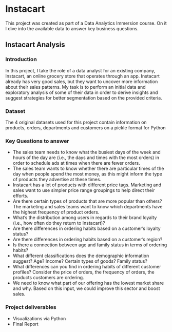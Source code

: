 # Instacart 
This project was created as part of a Data Analytics Immersion course. On it I dive into the available data to answer key business questions.

## Instacart Analysis
### Introduction
In this project, I take the role of a data analyst for an existing company, Instacart, an online grocery store that operates through an app. Instacart already has very good sales, but they want to uncover more information about their sales patterns. My task is to perform an initial data and exploratory analysis of some of their data in order to derive insights and suggest strategies for better segmentation based on the provided criteria.

### Dataset
The 4 original datasets used for this project contain information on products, orders, departments and customers on a pickle format for Python

### Key Questions to answer
- The sales team needs to know what the busiest days of the week and hours of the day are (i.e., the days and times with the most orders) in order to schedule ads at times when there are fewer orders. 
- The sales team  wants to know whether there are particular times of the day when people spend the most money, as this might inform the type of products they advertise at these times.
- Instacart has a lot of products with different price tags. Marketing and sales want to use simpler price range groupings to help direct their efforts.
- Are there certain types of products that are more popular than others? The marketing and sales teams want to know which departments have the highest frequency of product orders.
- What’s the distribution among users in regards to their brand loyalty (i.e., how often do they return to Instacart)?
- Are there differences in ordering habits based on a customer’s loyalty status?
- Are there differences in ordering habits based on a customer’s region?
- Is there a connection between age and family status in terms of ordering habits?
- What different classifications does the demographic information suggest? Age? Income? Certain types of goods? Family status?
- What differences can you find in ordering habits of different customer profiles? Consider the price of orders, the frequency of orders, the products customers are ordering.
- We need to know what part of our offering has the lowest market share and why. Based on this input, we could improve this sector and boost sales.

### Project deliverables
- Visualizations via Python
- Final Report
